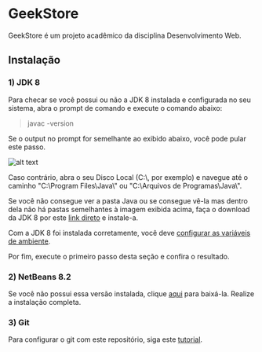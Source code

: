 # GeekStore

GeekStore é um projeto acadêmico da disciplina Desenvolvimento Web.

## Instalação

### 1) JDK 8

Para checar se você possui ou não a JDK 8 instalada e configurada no seu sistema, abra o prompt de comando e execute o comando abaixo:

> javac -version

Se o output no prompt for semelhante ao exibido abaixo, você pode pular este passo.

![alt text](https://i.imgur.com/gehwra9.png)

Caso contrário, abra o seu Disco Local (C:\\, por exemplo) e navegue até o caminho "C:\Program Files\Java\\" ou "C:\Arquivos de Programas\Java\\".

Se você não consegue ver a pasta Java ou se consegue vê-la mas dentro dela não há pastas semelhantes à imagem exibida acima, faça o download da JDK 8 por este [link direto](https://github.com/frekele/oracle-java/releases/download/8u212-b10/jdk-8u212-windows-x64.exe) e instale-a.

Com a JDK 8 foi instalada corretamente, você deve [configurar as variáveis de ambiente](https://javatutorial.net/set-java-home-windows-10).

Por fim, execute o primeiro passo desta seção e confira o resultado.

### 2) NetBeans 8.2

Se você não possui essa versão instalada, clique [aqui](https://download.netbeans.org/netbeans/8.2/final/bundles/netbeans-8.2-javaee-windows.exe) para baixá-la. Realize a instalação completa.

### 3) Git

Para configurar o git com este repositório, siga este [tutorial](https://www.devmedia.com.br/usando-o-github-e-o-netbeans/24603).
